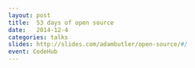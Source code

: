 ```yaml
---
layout: post
title:  53 days of open source
date:   2014-12-4
categories: talks
slides: http://slides.com/adambutler/open-source/#/
event: CodeHub
---
```

